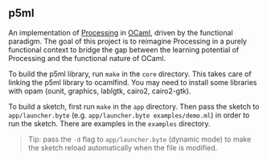 
## p5ml

An implementation of [Processing](https://processing.org/) in
[OCaml](https://ocaml.org/), driven by the functional paradigm. The goal of
this project is to reimagine Processing in a purely functional context to
bridge the gap between the learning potential of Processing and the functional
nature of OCaml.

To build the p5ml library, run `make` in the `core` directory. This takes care
of linking the p5ml library to ocamlfind. You may need to install some
libraries with opam (ounit, graphics, lablgtk, cairo2, cairo2-gtk).

To build a sketch, first run `make` in the `app` directory. Then pass the
sketch to `app/launcher.byte` (e.g. `app/launcher.byte examples/demo.ml`) in
order to run the sketch. There are examples in the `examples` directory.

> Tip: pass the `-d` flag to `app/launcher.byte` (dynamic mode) to make the
> sketch reload automatically when the file is modified.
